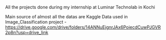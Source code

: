 All the projects done during my internship at Luminar Technolab in Kochi

Main source of almost all the datas are Kaggle
Data used in Image_Classification project - https://drive.google.com/drive/folders/14ANNuEjgnrJAx6PoiecdCuwPJGVR2p8n?usp=drive_link
